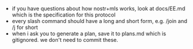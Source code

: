 - if you have questions about how nostr+mls works, look at docs/EE.md which is the specification for this protocol
- every slash command should have a long and short form, e.g. /join and /j for short
- when i ask you to generate a plan, save it to plans.md which is gitignored. we don't need to commit these.
